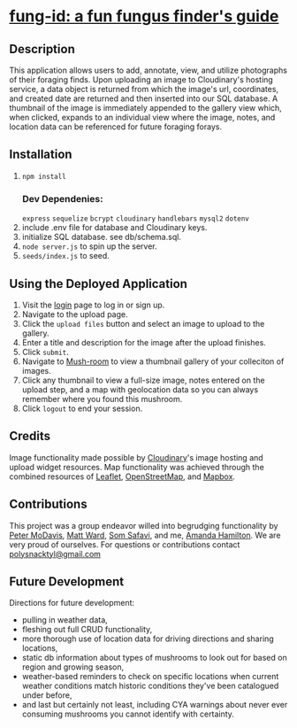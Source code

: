 # [fung-id: a fun fungus finder's guide](https://fung-id-final.herokuapp.com/)
## Description
This application allows users to add, annotate, view, and utilize photographs of their foraging finds. Upon uploading an image to Cloudinary's hosting service, a data object is returned from which the image's url, coordinates, and created date are returned and then inserted into our SQL database. A thumbnail of the image is immediately appended to the gallery view which, when clicked, expands to an individual view where the image, notes, and location data can be referenced for future foraging forays. 
## Installation
1. ```npm install ```
    ### Dev Dependenies:
    ``express``
    ```sequelize```
    ```bcrypt```
    ```cloudinary```
    ```handlebars```
    ```mysql2```
    ```dotenv```
2. include .env file for database and Cloudinary keys. 
3. initialize SQL database. see db/schema.sql.
4. ```node server.js``` to spin up the server. 
5. ```seeds/index.js``` to seed.
## Using the Deployed Application
1. Visit the [login](https://fung-id-final.herokuapp.com/login) page to log in or sign up.
2. Navigate to the upload page. 
3. Click the ```upload files``` button and select an image to upload to the gallery. 
4. Enter a title and description for the image after the upload finishes. 
5. Click ```submit```. 
6. Navigate to [Mush-room](https://fung-id-final.herokuapp.com/mush-room) to view a thumbnail gallery of your colleciton of images. 
7. Click any thumbnail to view a full-size image, notes entered on the upload step, and a map with geolocation data so you can always remember where you found this mushroom. 
8. Click ```logout``` to end your session. 
## Credits
Image functionality made possible by [Cloudinary](https://cloudinary.com/documentation/image_upload_api_reference)'s image hosting and upload widget resources. 
Map functionality was achieved through the combined resources of [Leaflet](https://leafletjs.com/), [OpenStreetMap](https://www.openstreetmap.org/#map=5/38.007/-95.844), and [Mapbox](https://www.mapbox.com/). 
## Contributions
This project was a group endeavor willed into begrudging functionality by
[Peter MoDavis](https://github.com/PeterMoDavis), [Matt Ward](https://github.com/mattrward1030), [Som Safavi](https://github.com/somisalami12), and me, [Amanda Hamilton](https://github.com/polysnacktyl). We are very proud of ourselves. 
For questions or contributions contact polysnacktyl@gmail.com
## Future Development
Directions for future development: 
- pulling in weather data,
- fleshing out full CRUD functionality,
- more thorough use of location data for driving directions and sharing locations,
- static db information about types of mushrooms to look out for based on region and growing season, 
- weather-based reminders to check on specific locations when current weather conditions match historic conditions they've been catalogued under before, 
- and last but certainly not least, including CYA warnings about never ever consuming mushrooms you cannot identify with certainty. 

